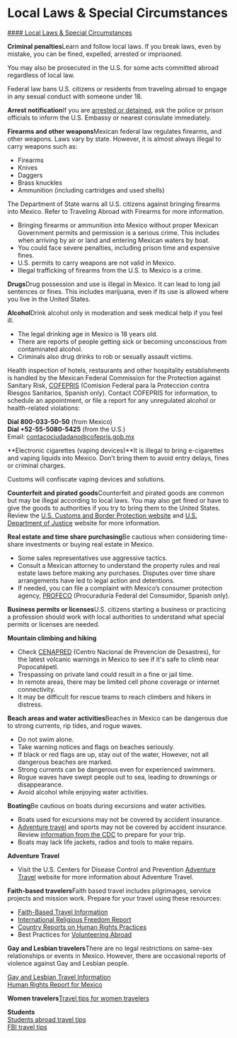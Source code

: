 # Local Laws & Special Circumstances

[#### Local Laws & Special Circumstances](javascript:void(0); "Local Laws & Special Circumstances")

**Criminal penalties**Learn and follow local laws. If you break laws, even by mistake, you can be fined, expelled, arrested or imprisoned.

You may also be prosecuted in the U.S. for some acts committed abroad regardless of local law.

Federal law bans U.S. citizens or residents from traveling abroad to engage in any sexual conduct with someone under 18.

**Arrest notification**If you are [arrested or detained](https://travel.state.gov/content/travel/en/international-travel/emergencies/arrest-detention.html), ask the police or prison officials to inform the U.S. Embassy or nearest consulate immediately.

**Firearms and other weapons**Mexican federal law regulates firearms, and other weapons. Laws vary by state. However, it is almost always illegal to carry weapons such as:

* Firearms
* Knives
* Daggers
* Brass knuckles
* Ammunition (including cartridges and used shells)

The Department of State warns all U.S. citizens against bringing firearms into Mexico. Refer to Traveling Abroad with Firearms for more information.

* Bringing firearms or ammunition into Mexico without proper Mexican Government permits and permission is a serious crime. This includes when arriving by air or land and entering Mexican waters by boat.
* You could face severe penalties, including prison time and expensive fines.
* U.S. permits to carry weapons are not valid in Mexico.
* Illegal trafficking of firearms from the U.S. to Mexico is a crime.

**Drugs**Drug possession and use is illegal in Mexico. It can lead to long jail sentences or fines. This includes marijuana, even if its use is allowed where you live in the United States.

**Alcohol**Drink alcohol only in moderation and seek medical help if you feel ill.

* The legal drinking age in Mexico is 18 years old.
* There are reports of people getting sick or becoming unconscious from contaminated alcohol.
* Criminals also drug drinks to rob or sexually assault victims.

Health inspection of hotels, restaurants and other hospitality establishments is handled by the Mexican Federal Commission for the Protection against Sanitary Risk, [COFEPRIS](https://www.gob.mx/cofepris) (Comision Federal para la Proteccion contra Riesgos Sanitarios, Spanish only). Contact COFEPRIS for information, to schedule an appointment, or file a report for any unregulated alcohol or health-related violations:

**Dial 800-033-50-50** (from Mexico)  
**Dial +52-55-5080-5425** (from the U.S.)  
Email: [contacociudadano@cofepris.gob.mx](http://contacociudadano@cofepris.gob.mx)

**Electronic cigarettes (vaping devices)**It is illegal to bring e-cigarettes and vaping liquids into Mexico. Don’t bring them to avoid entry delays, fines or criminal charges.

Customs will confiscate vaping devices and solutions.

**Counterfeit and pirated goods**Counterfeit and pirated goods are common but may be illegal according to local laws. You may also get fined or have to give the goods to authorities if you try to bring them to the United States. Review the [U.S. Customs and Border Protection website](https://www.cbp.gov/trade/fakegoodsrealdangers#:~:text=It%20is%20illegal%20to%20purchase%20counterfeit%20goods.%20Bringing,activities%2C%20such%20as%20forced%20labor%20or%20human%20trafficking.) and [U.S. Department of Justice](https://www.justice.gov/criminal/criminal-ccips) website for more information.

**Real estate and time share purchasing**Be cautious when considering time-share investments or buying real estate in Mexico.

* Some sales representatives use aggressive tactics.
* Consult a Mexican attorney to understand the property rules and real estate laws before making any purchases. Disputes over time share arrangements have led to legal action and detentions.
* If needed, you can file a complaint with Mexico’s consumer protection agency, [PROFECO](https://www.gob.mx/profeco) (Procuraduría Federal del Consumidor, Spanish only).

**Business permits or licenses**U.S. citizens starting a business or practicing a profession should work with local authorities to understand what special permits or licenses are needed.

**Mountain climbing and hiking**

* Check [CENAPRED](https://www.cbp.gov/trade/fakegoodsrealdangers#:~:text=It%20is%20illegal%20to%20purchase%20counterfeit%20goods.%20Bringing,activities%2C%20such%20as%20forced%20labor%20or%20human%20trafficking.) (Centro Nacional de Prevencion de Desastres), for the latest volcanic warnings in Mexico to see if it's safe to climb near Popocatépetl.
* Trespassing on private land could result in a fine or jail time.
* In remote areas, there may be limited cell phone coverage or internet connectivity.
* It may be difficult for rescue teams to reach climbers and hikers in distress.

**Beach areas and water activities**Beaches in Mexico can be dangerous due to strong currents, rip tides, and rogue waves.

* Do not swim alone.
* Take warning notices and flags on beaches seriously.
* If black or red flags are up, stay out of the water, However, not all dangerous beaches are marked.
* Strong currents can be dangerous even for experienced swimmers.
* Rogue waves have swept people out to sea, leading to drownings or disappearance.
* Avoid alcohol while enjoying water activities.

**Boating**Be cautious on boats during excursions and water activities.

* Boats used for excursions may not be covered by accident insurance.
* [Adventure travel](https://travel.state.gov/content/travel/en/international-travel/before-you-go/travelers-with-special-considerations/adventure-travel.html) and sports may not be covered by accident insurance. Review [information from the CDC](https://wwwnc.cdc.gov/travel/page/adventure) to prepare for your trip.
* Boats may lack life jackets, radios and tools to make repairs.

**Adventure Travel**

* Visit the U.S. Centers for Disease Control and Prevention [Adventure Travel](https://wwwnc.cdc.gov/travel/page/adventure) website for more information about Adventure Travel.

**Faith-based travelers**Faith based travel includes pilgrimages, service projects and mission work. Prepare for your travel using these resources:

* [Faith-Based Travel Information](https://travel.state.gov/content/travel/en/international-travel/before-you-go/travelers-with-special-considerations/faith-based-travel.html)
* [International Religious Freedom Report](https://www.state.gov/international-religious-freedom-reports/)
* [Country Reports on Human Rights Practices](https://www.state.gov/reports-bureau-of-democracy-human-rights-and-labor/country-reports-on-human-rights-practices/)
* Best Practices for [Volunteering Abroad](https://travel.state.gov/content/travel/en/international-travel/before-you-go/travelers-with-special-considerations/volunteering-abroad.html)

**Gay and Lesbian travelers**There are no legal restrictions on same-sex relationships or events in Mexico. However, there are occasional reports of violence against Gay and Lesbian people.

[Gay and Lesbian Travel Information](https://travel.state.gov/content/travel/en/international-travel/before-you-go/travelers-with-special-considerations/lgb.html)  
[Human Rights Report for Mexico](https://www.state.gov/reports/2018-country-reports-on-human-rights-practices/)

**Women travelers**[Travel tips for women travelers](https://travel.state.gov/content/travel/en/international-travel/before-you-go/travelers-with-special-considerations/women-travelers.html)

**Students**  
[Students abroad travel tips](https://travel.state.gov/content/travel/en/international-travel/before-you-go/travelers-with-special-considerations/students.html)  
[FBI travel tips](https://www.fbi.gov/file-repository/counterintelligence/student-travel-brochure-pdf.pdf/view)